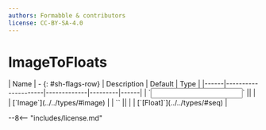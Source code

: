 ```yaml
---
authors: Formabble & contributors
license: CC-BY-SA-4.0
---
```



# ImageToFloats

<div class="sh-parameters" markdown="1">
| Name | - {: #sh-flags-row} | Description | Default | Type |
|------|---------------------|-------------|---------|------|
| `<input>` || | | [`Image`](../../types/#image) |
| `<output>` || | | [`[Float]`](../../types/#seq) |

</div>



--8<-- "includes/license.md"


